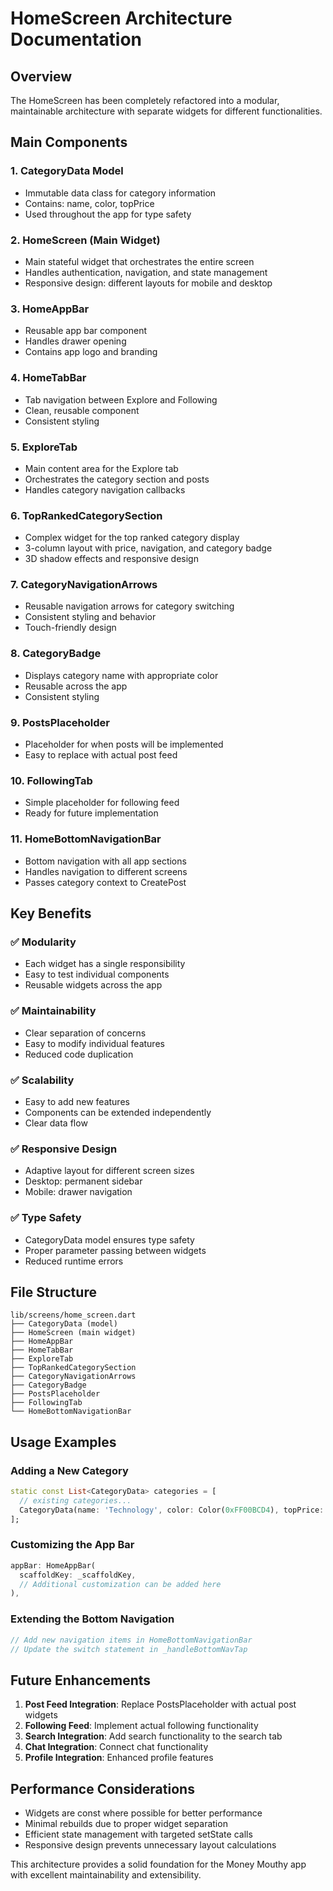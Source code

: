 # HomeScreen Architecture Documentation

## Overview
The HomeScreen has been completely refactored into a modular, maintainable architecture with separate widgets for different functionalities.

## Main Components

### 1. **CategoryData Model**
- Immutable data class for category information
- Contains: name, color, topPrice
- Used throughout the app for type safety

### 2. **HomeScreen (Main Widget)**
- Main stateful widget that orchestrates the entire screen
- Handles authentication, navigation, and state management
- Responsive design: different layouts for mobile and desktop

### 3. **HomeAppBar**
- Reusable app bar component
- Handles drawer opening
- Contains app logo and branding

### 4. **HomeTabBar**
- Tab navigation between Explore and Following
- Clean, reusable component
- Consistent styling

### 5. **ExploreTab**
- Main content area for the Explore tab
- Orchestrates the category section and posts
- Handles category navigation callbacks

### 6. **TopRankedCategorySection**
- Complex widget for the top ranked category display
- 3-column layout with price, navigation, and category badge
- 3D shadow effects and responsive design

### 7. **CategoryNavigationArrows**
- Reusable navigation arrows for category switching
- Consistent styling and behavior
- Touch-friendly design

### 8. **CategoryBadge**
- Displays category name with appropriate color
- Reusable across the app
- Consistent styling

### 9. **PostsPlaceholder**
- Placeholder for when posts will be implemented
- Easy to replace with actual post feed

### 10. **FollowingTab**
- Simple placeholder for following feed
- Ready for future implementation

### 11. **HomeBottomNavigationBar**
- Bottom navigation with all app sections
- Handles navigation to different screens
- Passes category context to CreatePost

## Key Benefits

### ✅ **Modularity**
- Each widget has a single responsibility
- Easy to test individual components
- Reusable widgets across the app

### ✅ **Maintainability**
- Clear separation of concerns
- Easy to modify individual features
- Reduced code duplication

### ✅ **Scalability**
- Easy to add new features
- Components can be extended independently
- Clear data flow

### ✅ **Responsive Design**
- Adaptive layout for different screen sizes
- Desktop: permanent sidebar
- Mobile: drawer navigation

### ✅ **Type Safety**
- CategoryData model ensures type safety
- Proper parameter passing between widgets
- Reduced runtime errors

## File Structure
```
lib/screens/home_screen.dart
├── CategoryData (model)
├── HomeScreen (main widget)
├── HomeAppBar
├── HomeTabBar
├── ExploreTab
├── TopRankedCategorySection
├── CategoryNavigationArrows
├── CategoryBadge
├── PostsPlaceholder
├── FollowingTab
└── HomeBottomNavigationBar
```

## Usage Examples

### Adding a New Category
```dart
static const List<CategoryData> categories = [
  // existing categories...
  CategoryData(name: 'Technology', color: Color(0xFF00BCD4), topPrice: 18.50),
];
```

### Customizing the App Bar
```dart
appBar: HomeAppBar(
  scaffoldKey: _scaffoldKey,
  // Additional customization can be added here
),
```

### Extending the Bottom Navigation
```dart
// Add new navigation items in HomeBottomNavigationBar
// Update the switch statement in _handleBottomNavTap
```

## Future Enhancements

1. **Post Feed Integration**: Replace PostsPlaceholder with actual post widgets
2. **Following Feed**: Implement actual following functionality
3. **Search Integration**: Add search functionality to the search tab
4. **Chat Integration**: Connect chat functionality
5. **Profile Integration**: Enhanced profile features

## Performance Considerations

- Widgets are const where possible for better performance
- Minimal rebuilds due to proper widget separation
- Efficient state management with targeted setState calls
- Responsive design prevents unnecessary layout calculations

This architecture provides a solid foundation for the Money Mouthy app with excellent maintainability and extensibility.
